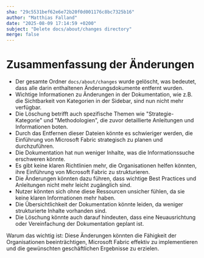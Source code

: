 ```yaml
---
sha: "29c5531bef62e6e72b20f0d001176c8bc7325b16"
author: "Matthias Falland"
date: "2025-08-09 17:14:59 +0200"
subject: "Delete docs/about/changes directory"
merge: false
---
```


# Zusammenfassung der Änderungen

- Der gesamte Ordner `docs/about/changes` wurde gelöscht, was bedeutet, dass alle darin enthaltenen Änderungsdokumente entfernt wurden.
- Wichtige Informationen zu Änderungen in der Dokumentation, wie z.B. die Sichtbarkeit von Kategorien in der Sidebar, sind nun nicht mehr verfügbar.
- Die Löschung betrifft auch spezifische Themen wie "Strategie-Kategorie" und "Methodologien", die zuvor detaillierte Anleitungen und Informationen boten.
- Durch das Entfernen dieser Dateien könnte es schwieriger werden, die Einführung von Microsoft Fabric strategisch zu planen und durchzuführen.
- Die Dokumentation hat nun weniger Inhalte, was die Informationssuche erschweren könnte.
- Es gibt keine klaren Richtlinien mehr, die Organisationen helfen könnten, ihre Einführung von Microsoft Fabric zu strukturieren.
- Die Änderungen könnten dazu führen, dass wichtige Best Practices und Anleitungen nicht mehr leicht zugänglich sind.
- Nutzer könnten sich ohne diese Ressourcen unsicher fühlen, da sie keine klaren Informationen mehr haben.
- Die Übersichtlichkeit der Dokumentation könnte leiden, da weniger strukturierte Inhalte vorhanden sind.
- Die Löschung könnte auch darauf hindeuten, dass eine Neuausrichtung oder Vereinfachung der Dokumentation geplant ist.

Warum das wichtig ist: Diese Änderungen könnten die Fähigkeit der Organisationen beeinträchtigen, Microsoft Fabric effektiv zu implementieren und die gewünschten geschäftlichen Ergebnisse zu erzielen.


